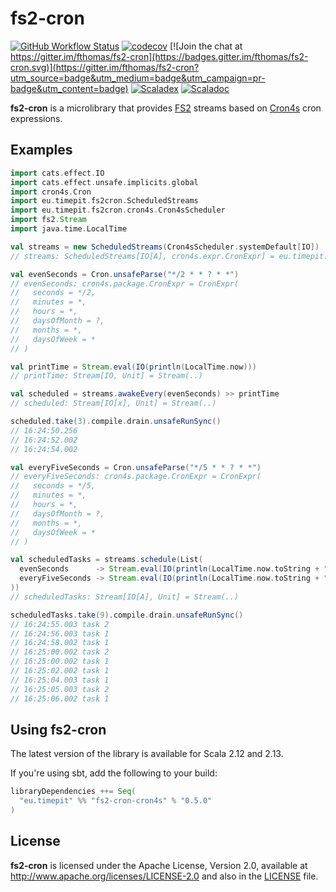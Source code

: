 # fs2-cron
[![GitHub Workflow Status](https://img.shields.io/github/workflow/status/fthomas/fs2-cron/Continuous%20Integration)](https://github.com/fthomas/fs2-cron/actions?query=workflow%3A%22Continuous+Integration%22)
[![codecov](https://codecov.io/gh/fthomas/fs2-cron/branch/master/graph/badge.svg)](https://codecov.io/gh/fthomas/fs2-cron)
[![Join the chat at https://gitter.im/fthomas/fs2-cron](https://badges.gitter.im/fthomas/fs2-cron.svg)](https://gitter.im/fthomas/fs2-cron?utm_source=badge&utm_medium=badge&utm_campaign=pr-badge&utm_content=badge)
[![Scaladex](https://index.scala-lang.org/fthomas/fs2-cron/latest.svg?color=blue)](https://index.scala-lang.org/fthomas/fs2-cron/fs2-cron-core)
[![Scaladoc](https://www.javadoc.io/badge/eu.timepit/fs2-cron-core_2.12.svg?color=blue&label=Scaladoc)](https://javadoc.io/doc/eu.timepit/fs2-cron-core_2.12)

**fs2-cron** is a microlibrary that provides [FS2][FS2] streams based
on [Cron4s][Cron4s] cron expressions.

## Examples

```scala
import cats.effect.IO
import cats.effect.unsafe.implicits.global
import cron4s.Cron
import eu.timepit.fs2cron.ScheduledStreams
import eu.timepit.fs2cron.cron4s.Cron4sScheduler
import fs2.Stream
import java.time.LocalTime
```
```scala
val streams = new ScheduledStreams(Cron4sScheduler.systemDefault[IO])
// streams: ScheduledStreams[IO[A], cron4s.expr.CronExpr] = eu.timepit.fs2cron.ScheduledStreams@9d7b99c

val evenSeconds = Cron.unsafeParse("*/2 * * ? * *")
// evenSeconds: cron4s.package.CronExpr = CronExpr(
//   seconds = */2,
//   minutes = *,
//   hours = *,
//   daysOfMonth = ?,
//   months = *,
//   daysOfWeek = *
// )

val printTime = Stream.eval(IO(println(LocalTime.now)))
// printTime: Stream[IO, Unit] = Stream(..)

val scheduled = streams.awakeEvery(evenSeconds) >> printTime
// scheduled: Stream[IO[x], Unit] = Stream(..)

scheduled.take(3).compile.drain.unsafeRunSync()
// 16:24:50.256
// 16:24:52.002
// 16:24:54.002
```
```scala
val everyFiveSeconds = Cron.unsafeParse("*/5 * * ? * *")
// everyFiveSeconds: cron4s.package.CronExpr = CronExpr(
//   seconds = */5,
//   minutes = *,
//   hours = *,
//   daysOfMonth = ?,
//   months = *,
//   daysOfWeek = *
// )

val scheduledTasks = streams.schedule(List(
  evenSeconds      -> Stream.eval(IO(println(LocalTime.now.toString + " task 1"))),
  everyFiveSeconds -> Stream.eval(IO(println(LocalTime.now.toString + " task 2")))
))
// scheduledTasks: Stream[IO[A], Unit] = Stream(..)

scheduledTasks.take(9).compile.drain.unsafeRunSync()
// 16:24:55.003 task 2
// 16:24:56.003 task 1
// 16:24:58.002 task 1
// 16:25:00.002 task 2
// 16:25:00.002 task 1
// 16:25:02.002 task 1
// 16:25:04.003 task 1
// 16:25:05.003 task 2
// 16:25:06.002 task 1
```

## Using fs2-cron

The latest version of the library is available for Scala 2.12 and 2.13.

If you're using sbt, add the following to your build:
```sbt
libraryDependencies ++= Seq(
  "eu.timepit" %% "fs2-cron-cron4s" % "0.5.0"
)
```

## License

**fs2-cron** is licensed under the Apache License, Version 2.0, available at
http://www.apache.org/licenses/LICENSE-2.0 and also in the
[LICENSE](https://github.com/fthomas/status-page/blob/master/LICENSE) file.

[Cron4s]: https://github.com/alonsodomin/cron4s
[FS2]: https://github.com/functional-streams-for-scala/fs2
